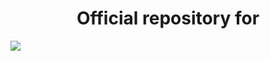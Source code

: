 <div align="center">
<h1>Official repository for</h1>
</div>

![](https://realworldmachinelearning.carrd.co/assets/images/image05.jpg?v=48b679cb)



